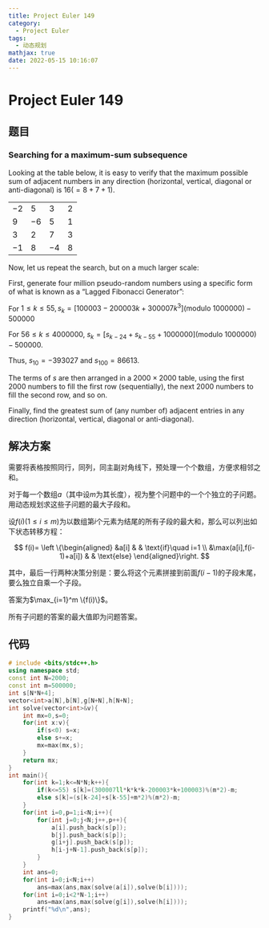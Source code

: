 ```yaml
---
title: Project Euler 149
category:
  - Project Euler
tags:
  - 动态规划
mathjax: true
date: 2022-05-15 10:16:07
---
```


<escape><!-- more --></escape>

# Project Euler 149

## 题目

### Searching for a maximum-sum subsequence

Looking at the table below, it is easy to verify that the maximum possible sum of adjacent numbers in any direction (horizontal, vertical, diagonal or anti-diagonal) is $16 (= 8 + 7 + 1)$.

|||||
|-|-|-|-|
|$-2$|$5$|$3$|$2$|
|$9$|$-6$|$5$|$1$|
|$3$|$2$|$7$|$3$|
|$-1$|$8$|$-4$|$8$|

Now, let us repeat the search, but on a much larger scale:

First, generate four million pseudo-random numbers using a specific form of what is known as a “Lagged Fibonacci Generator”:

For $1 \leq k \leq 55, s_k = [100003 - 200003k + 300007k^3] (\text{modulo\ } 1000000) - 500000$

For $56 \leq k \leq 4000000$, $s_k = [s_{k-24} + s_{k-55} + 1000000] (\text{modulo\ } 1000000) - 500000$.

Thus, $s_{10} = -393027$ and $s_{100} = 86613$.

The terms of $s$ are then arranged in a $2000\times2000$ table, using the first $2000$ numbers to fill the first row (sequentially), the next $2000$ numbers to fill the second row, and so on.

Finally, find the greatest sum of (any number of) adjacent entries in any direction (horizontal, vertical, diagonal or anti-diagonal).

## 解决方案

需要将表格按照同行，同列，同主副对角线下，预处理一个个数组，方便求相邻之和。

对于每一个数组$a$（其中设$m$为其长度），视为整个问题中的一个个独立的子问题。用动态规划求这些子问题的最大子段和。

设$f(i)(1\le i\le m)$为以数组第$i$个元素为结尾的所有子段的最大和，那么可以列出如下状态转移方程：

$$
f(i)=
\left \{\begin{aligned}
  &a[i]  & & \text{if}\quad i=1 \\
  &\max(a[i],f(i-1)+a[i]) & & \text{else}
\end{aligned}\right.
$$

其中，最后一行两种决策分别是：要么将这个元素拼接到前面$f(i-1)$的子段末尾，要么独立自乘一个子段。

答案为$\max_{i=1}^m \{f(i)\}$。

所有子问题的答案的最大值即为问题答案。

## 代码

```C++
# include <bits/stdc++.h>
using namespace std;
const int N=2000;
const int m=500000;
int s[N*N+4];
vector<int>a[N],b[N],g[N+N],h[N+N];
int solve(vector<int>&v){
    int mx=0,s=0;
    for(int x:v){
        if(s<0) s=x;
        else s+=x;
        mx=max(mx,s);
    }
    return mx;
}
int main(){
    for(int k=1;k<=N*N;k++){
        if(k<=55) s[k]=(300007ll*k*k*k-200003*k+100003)%(m*2)-m;
        else s[k]=(s[k-24]+s[k-55]+m*2)%(m*2)-m;
    }
    for(int i=0,p=1;i<N;i++){
        for(int j=0;j<N;j++,p++){
            a[i].push_back(s[p]);
            b[j].push_back(s[p]);
            g[i+j].push_back(s[p]);
            h[i-j+N-1].push_back(s[p]);
        }
    }
    int ans=0;
    for(int i=0;i<N;i++)
        ans=max(ans,max(solve(a[i]),solve(b[i])));
    for(int i=0;i<2*N-1;i++)
        ans=max(ans,max(solve(g[i]),solve(h[i])));
    printf("%d\n",ans);
}

```
